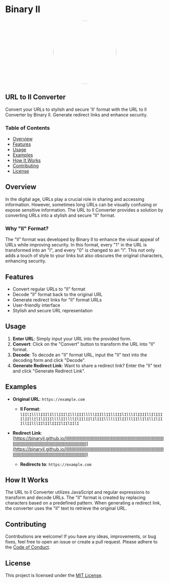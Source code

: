 # Binary Il

<p align="center">
<img style="border-radius: 50%" src="https://github.com/BINARYIl/binaryil.github.io/assets/66713844/8465ccf2-d448-4ffd-83e2-6d82e5530cf2" align="center" width="200px" />
</p>

## URL to Il Converter

Convert your URLs to stylish and secure 'Il' format with the URL to Il Converter by Binary Il. Generate redirect links and enhance security.

### Table of Contents
- [Overview](#overview)
- [Features](#features)
- [Usage](#usage)
- [Examples](#examples)
- [How It Works](#how-it-works)
- [Contributing](#contributing)
- [License](#license)

## Overview
In the digital age, URLs play a crucial role in sharing and accessing information. However, sometimes long URLs can be visually confusing or expose sensitive information. The URL to Il Converter provides a solution by converting URLs into a stylish and secure "Il" format.

### Why "Il" Format?
The "Il" format was developed by Binary Il to enhance the visual appeal of URLs while improving security. In this format, every "1" in the URL is transformed into an "I", and every "0" is changed to an "l". This not only adds a touch of style to your links but also obscures the original characters, enhancing security.

## Features
- Convert regular URLs to "Il" format
- Decode "Il" format back to the original URL
- Generate redirect links for "Il" format URLs
- User-friendly interface
- Stylish and secure URL representation

## Usage
1. **Enter URL**: Simply input your URL into the provided form.
2. **Convert**: Click on the "Convert" button to transform the URL into "Il" format.
3. **Decode**: To decode an "Il" format URL, input the "Il" text into the decoding form and click "Decode".
4. **Generate Redirect Link**: Want to share a redirect link? Enter the "Il" text and click "Generate Redirect Link".

## Examples
- **Original URL**: `https://example.com`
  - **Il Format**: `lIIlIllllIIIlIlllIIIlIlllIIIlllllIIIllIIllIIIlIlllIlIIIIllIlIIIIlIIllIlIlIIIIllllIIllllIlIIlIIlIlIIIlllllIIlIIlllIIllIlIllIlIIIllIIlllIIlIIlIIIIlIIlIIlI`

- **Redirect Link**: [https://binaryil.github.io/lIIlIllllIIIlIlllIIIlIlllIIIlllllIIIllIIllIIIlIlllIlIIIIllIlIIIIlIIllIlIlIIIIllllIIllllIlIIlIIlIlIIIlllllIIlIIlllIIllIlIllIlIIIllIIlllIIlIIlIIIIlIIlIIlI](https://binaryil.github.io/lIIlIllllIIIlIlllIIIlIlllIIIlllllIIIllIIllIIIlIlllIlIIIIllIlIIIIlIIllIlIlIIIIllllIIllllIlIIlIIlIlIIIlllllIIlIIlllIIllIlIllIlIIIllIIlllIIlIIlIIIIlIIlIIlI)
  - **Redirects to**: `https://example.com`

## How It Works
The URL to Il Converter utilizes JavaScript and regular expressions to transform and decode URLs. The "Il" format is created by replacing characters based on a predefined pattern. When generating a redirect link, the converter uses the "Il" text to retrieve the original URL.

## Contributing
Contributions are welcome! If you have any ideas, improvements, or bug fixes, feel free to open an issue or create a pull request. Please adhere to the [Code of Conduct](CODE_OF_CONDUCT.md).

## License
This project is licensed under the [MIT License](LICENSE).


